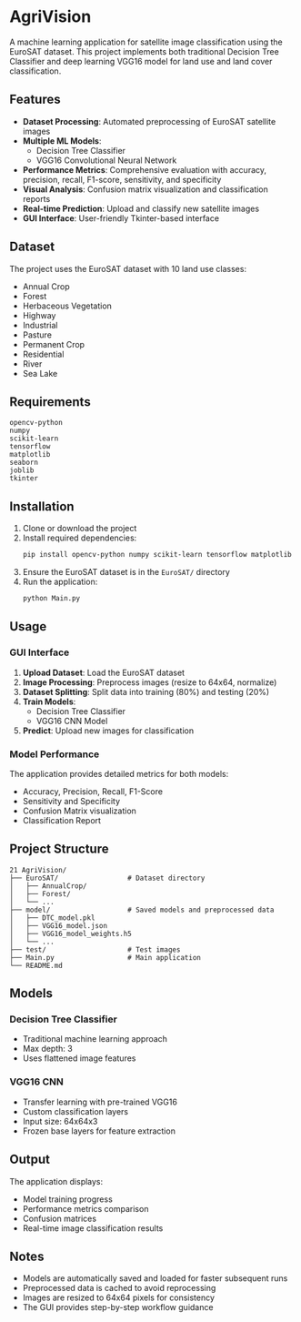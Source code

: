 # AgriVision

A machine learning application for satellite image classification using the EuroSAT dataset. This project implements both traditional Decision Tree Classifier and deep learning VGG16 model for land use and land cover classification.

## Features

- **Dataset Processing**: Automated preprocessing of EuroSAT satellite images
- **Multiple ML Models**: 
  - Decision Tree Classifier
  - VGG16 Convolutional Neural Network
- **Performance Metrics**: Comprehensive evaluation with accuracy, precision, recall, F1-score, sensitivity, and specificity
- **Visual Analysis**: Confusion matrix visualization and classification reports
- **Real-time Prediction**: Upload and classify new satellite images
- **GUI Interface**: User-friendly Tkinter-based interface

## Dataset

The project uses the EuroSAT dataset with 10 land use classes:
- Annual Crop
- Forest
- Herbaceous Vegetation
- Highway
- Industrial
- Pasture
- Permanent Crop
- Residential
- River
- Sea Lake

## Requirements

```
opencv-python
numpy
scikit-learn
tensorflow
matplotlib
seaborn
joblib
tkinter
```

## Installation

1. Clone or download the project
2. Install required dependencies:
   ```bash
   pip install opencv-python numpy scikit-learn tensorflow matplotlib seaborn joblib
   ```
3. Ensure the EuroSAT dataset is in the `EuroSAT/` directory
4. Run the application:
   ```bash
   python Main.py
   ```

## Usage

### GUI Interface

1. **Upload Dataset**: Load the EuroSAT dataset
2. **Image Processing**: Preprocess images (resize to 64x64, normalize)
3. **Dataset Splitting**: Split data into training (80%) and testing (20%)
4. **Train Models**:
   - Decision Tree Classifier
   - VGG16 CNN Model
5. **Predict**: Upload new images for classification

### Model Performance

The application provides detailed metrics for both models:
- Accuracy, Precision, Recall, F1-Score
- Sensitivity and Specificity
- Confusion Matrix visualization
- Classification Report

## Project Structure

```
21 AgriVision/
├── EuroSAT/                 # Dataset directory
│   ├── AnnualCrop/
│   ├── Forest/
│   └── ...
├── model/                   # Saved models and preprocessed data
│   ├── DTC_model.pkl
│   ├── VGG16_model.json
│   ├── VGG16_model_weights.h5
│   └── ...
├── test/                    # Test images
├── Main.py                  # Main application
└── README.md
```

## Models

### Decision Tree Classifier
- Traditional machine learning approach
- Max depth: 3
- Uses flattened image features

### VGG16 CNN
- Transfer learning with pre-trained VGG16
- Custom classification layers
- Input size: 64x64x3
- Frozen base layers for feature extraction

## Output

The application displays:
- Model training progress
- Performance metrics comparison
- Confusion matrices
- Real-time image classification results

## Notes

- Models are automatically saved and loaded for faster subsequent runs
- Preprocessed data is cached to avoid reprocessing
- Images are resized to 64x64 pixels for consistency
- The GUI provides step-by-step workflow guidance